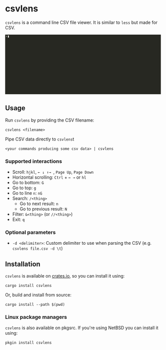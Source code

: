 # csvlens

`csvlens` is a command line CSV file viewer. It is similar to `less` but made
for CSV.

![Demo](.github/demo.gif)

## Usage

Run `csvlens` by providing the CSV filename:

```
csvlens <filename>
```

Pipe CSV data directly to `csvlens`t

```
<your commands producing some csv data> | csvlens
```
### Supported interactions
* Scroll: `hjkl`, `← ↓ ↑→ `, `Page Up`, `Page Down`
* Horizontal scrolling: `Ctrl` + `← →` or `hl`
* Go to bottom: `G`
* Go to top: `g`
* Go to line `n`: `nG`
* Search: `/<thing>`
    * Go to next result: `n`
    * Go to previous result: `N`
* Filter: `&<thing>` (or `//<thing>`)
* Exit: `q`

### Optional parameters
* `-d <delimiter>`: Custom delimiter to use when parsing the CSV
   (e.g. `csvlens file.csv -d \t`)

## Installation

`csvlens` is available on [crates.io](https://crates.io/crates/csvlens), so you
can install it using:
```
cargo install csvlens
```

Or, build and install from source:
```
cargo install --path $(pwd)
```

### Linux package managers
`csvlens` is also available on pkgsrc. If you're using NetBSD you can install it using:
```
pkgin install csvlens
```
